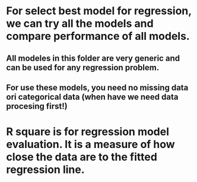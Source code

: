 #  For select best model for regression, we can try all the models and compare performance of all models.
## All modeles in this folder are very generic and can be used for any regression problem.
## For use these models, you need no missing data ori categorical data (when have we need data procesing first!)

# R square is for regression model evaluation. It is a measure of how close the data are to the fitted regression line.

